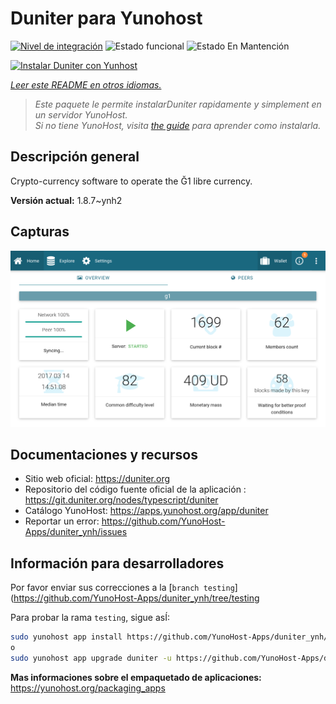 <!--
Este archivo README esta generado automaticamente<https://github.com/YunoHost/apps/tree/master/tools/readme_generator>
No se debe editar a mano.
-->

# Duniter para Yunohost

[![Nivel de integración](https://dash.yunohost.org/integration/duniter.svg)](https://dash.yunohost.org/appci/app/duniter) ![Estado funcional](https://ci-apps.yunohost.org/ci/badges/duniter.status.svg) ![Estado En Mantención](https://ci-apps.yunohost.org/ci/badges/duniter.maintain.svg)

[![Instalar Duniter con Yunhost](https://install-app.yunohost.org/install-with-yunohost.svg)](https://install-app.yunohost.org/?app=duniter)

*[Leer este README en otros idiomas.](./ALL_README.md)*

> *Este paquete le permite instalarDuniter rapidamente y simplement en un servidor YunoHost.*  
> *Si no tiene YunoHost, visita [the guide](https://yunohost.org/install) para aprender como instalarla.*

## Descripción general

Crypto-currency software to operate the Ğ1 libre currency.


**Versión actual:** 1.8.7~ynh2

## Capturas

![Captura de Duniter](./doc/screenshots/duniter_admin_g1.png)

## Documentaciones y recursos

- Sitio web oficial: <https://duniter.org>
- Repositorio del código fuente oficial de la aplicación : <https://git.duniter.org/nodes/typescript/duniter>
- Catálogo YunoHost: <https://apps.yunohost.org/app/duniter>
- Reportar un error: <https://github.com/YunoHost-Apps/duniter_ynh/issues>

## Información para desarrolladores

Por favor enviar sus correcciones a la [`branch testing`](https://github.com/YunoHost-Apps/duniter_ynh/tree/testing

Para probar la rama `testing`, sigue asÍ:

```bash
sudo yunohost app install https://github.com/YunoHost-Apps/duniter_ynh/tree/testing --debug
o
sudo yunohost app upgrade duniter -u https://github.com/YunoHost-Apps/duniter_ynh/tree/testing --debug
```

**Mas informaciones sobre el empaquetado de aplicaciones:** <https://yunohost.org/packaging_apps>
